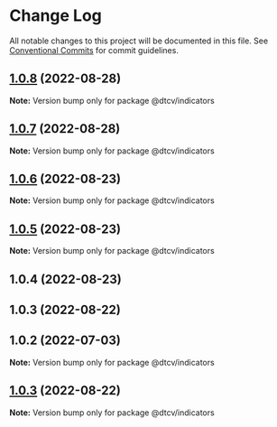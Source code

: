 # Change Log

All notable changes to this project will be documented in this file.
See [Conventional Commits](https://conventionalcommits.org) for commit guidelines.

## [1.0.8](https://github.com/paramountric/digitaltwincityviewer/compare/@dtcv/indicators@1.0.7...@dtcv/indicators@1.0.8) (2022-08-28)

**Note:** Version bump only for package @dtcv/indicators





## [1.0.7](https://github.com/paramountric/digitaltwincityviewer/compare/@dtcv/indicators@1.0.6...@dtcv/indicators@1.0.7) (2022-08-28)

**Note:** Version bump only for package @dtcv/indicators





## [1.0.6](https://github.com/paramountric/digitaltwincityviewer/compare/@dtcv/indicators@1.0.5...@dtcv/indicators@1.0.6) (2022-08-23)

**Note:** Version bump only for package @dtcv/indicators





## [1.0.5](https://github.com/paramountric/digitaltwincityviewer/compare/@dtcv/indicators@1.0.4...@dtcv/indicators@1.0.5) (2022-08-23)

**Note:** Version bump only for package @dtcv/indicators





## 1.0.4 (2022-08-23)



## 1.0.3 (2022-08-22)



## 1.0.2 (2022-07-03)

**Note:** Version bump only for package @dtcv/indicators





## [1.0.3](https://github.com/paramountric/digitaltwincityviewer/compare/v1.0.2...v1.0.3) (2022-08-22)

**Note:** Version bump only for package @dtcv/indicators
